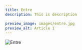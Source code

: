 ```yaml
---
title: Entre
description: This is description

preview_image: images/entre.jpg
preview_alt: Article 1
---
```


![Entre](images/entre.jpg)

